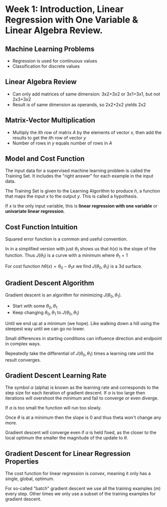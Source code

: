 # Week 1: Introduction, Linear Regression with One Variable & Linear Algebra Review.

## Machine Learning Problems

* Regression is used for continuous values
* Classification for discrete values

## Linear Algebra Review
* Can only add matrices of same dimension: 3x2+3x2 or 3x1+3x1, but not 2x3+3x2
* Result is of same dimension as operands, so 2x2+2x2 yields 2x2

## Matrix-Vector Multiplication

* Multiply the $i$th row of matrix $A$ by the elements of vector $x$, then add the results to get the $i$th row of vector $y$
* Number of rows in $y$ equals number of rows in $A$

## Model and Cost Function
The input data for a supervised machine learning problem is called the Training Set. It includes the "right answer" for each example in the input data.

The Training Set is given to the Learning Algorithm to produce $h$, a function that maps the input $x$ to the output $y$. This is called a hypothesis.

If $x$ is the only input variable, this is **linear regression with one variable** or **univariate linear regression**.

## Cost Function Intuition

Squared error function is a common and useful convention.

In in a simplified version with just $\theta_1$ shows us that $h(x)$ is the slope of the function. Thus $J(\theta_1$) is a curve with a minimum where $\theta_1 = 1$

For cost function $h\theta(x) = \theta_0 - \theta_1x$ we find $J(\theta_0,\theta_1)$ is a 3d surface.

## Gradient Descent Algorithm
Gradient descent is an algorithm for minimizing $J(\theta_0,\theta_1)$.

* Start with some $\theta_0,\theta_1$
* Keep changing $\theta_0,\theta_1$ to $J(\theta_0,\theta_1)$

Until we end up at a minimum (we hope).
Like walking down a hill using the steepest way until we can go no lower.

Small differences in starting conditions can influence direction and endpoint in complex ways.

Repeatedly take the differential of $J(\theta_0,\theta_1)$ times a learning rate until the result converges.

## Gradient Descent Learning Rate


The symbol $\alpha$ (alpha) is known as the learning rate and corresponds to the step size for each iteration of gradient descent. If $\alpha$ is too large then iterations will overshoot the minimum and fail to converge or even diverge.

If $\alpha$ is too small the function will run too slowly.

Once $\theta$ is at a minimum then the slope is 0 and thus theta won't change any more.

Gradient descent will converge even if $\alpha$ is held fixed, as the closer to the local optimum the smaller the magnitude of the update to $\theta$.

## Gradient Descent for Linear Regression Properties

The cost function for linear regression is *convex*, meaning it only has a single, global, optimum.

For so-called "batch" gradient descent we use all the training examples $(m)$ every step. Other times we only use a subset of the training examples for gradient descent.
